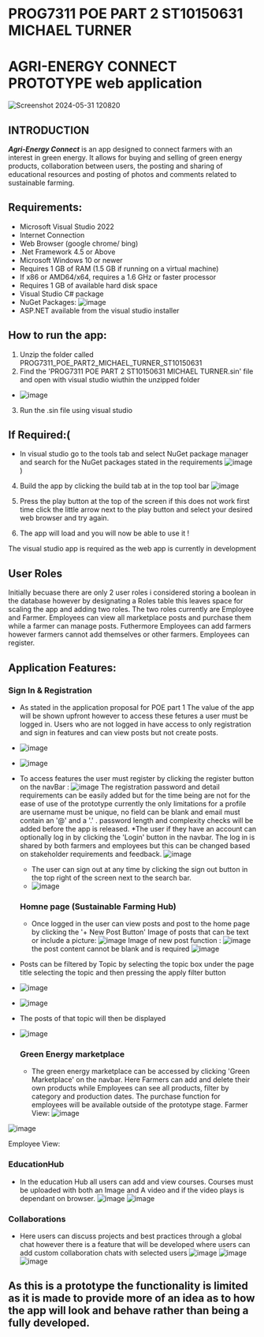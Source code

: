 # PROG7311 POE PART 2 ST10150631 MICHAEL TURNER
# AGRI-ENERGY CONNECT PROTOTYPE web application 

![Screenshot 2024-05-31 120820](https://github.com/ST10150631/Agri-Energy-Connect-App/assets/101188233/ef9c6ecd-a753-4222-9e78-8b5469a0414e)

## INTRODUCTION 
***Agri-Energy Connect*** is an app designed to connect farmers with an interest in green energy. It allows for buying and selling of green energy products, collaboration between users, the posting and sharing of educational resources and posting of photos and comments related to sustainable farming.

## Requirements:
* Microsoft Visual Studio 2022
* Internet Connection
* Web Browser (google chrome/ bing)
* .Net Framework 4.5 or Above
* Microsoft Windows 10 or newer
* Requires 1 GB of RAM (1.5 GB if running on a virtual machine)
* If x86 or AMD64/x64, requires a 1.6 GHz or faster processor
* Requires 1 GB of available hard disk space
* Visual Studio C# package
* NuGet Packages:
 ![image](https://github.com/ST10150631/Agri-Energy-Connect-App/assets/101188233/34e04dcd-c5a6-43d7-9244-02441a9783ff)
* ASP.NET available from the visual studio installer

## How to run the app:
1. Unzip the folder called PROG7311_POE_PART2_MICHAEL_TURNER_ST10150631
2. Find the 'PROG7311 POE PART 2 ST10150631 MICHAEL TURNER.sin' file and open with visual studio wiuthin the unzipped folder
* ![image](https://github.com/ST10150631/Agri-Energy-Connect-App/assets/101188233/c597fa22-f767-43ca-a9a5-16be277ddf06)
3. Run the .sin file using visual studio
  
## If Required:(
* In visual studio go to the tools tab and select NuGet package manager and search for the NuGet packages stated in the requirements
 ![image](https://github.com/ST10150631/Agri-Energy-Connect-App/assets/101188233/77ab00cb-0c06-4ec0-9715-a4d367ec4fbc)
)
4. Build the app by clicking the build tab at in the top tool bar
  ![image](https://github.com/ST10150631/Agri-Energy-Connect-App/assets/101188233/51d8800b-ef16-43e5-88ac-76a3fcc416e1)

5. Press the play button at the top of the screen if this does not work first time click the little arrow next to the play button and select your desired web browser and try again.
6. The app will load and you will now be able to use it !

The visual studio app is required as the web app is currently in development 

## User Roles 
Initially becuase there are only 2 user roles i considered storing a boolean in the database however by designating a Roles table this leaves space for scaling the app and adding two roles. 
The two roles currently are Employee and Farmer.
Employees can view all marketplace posts and purchase them while a farmer can manage posts.
Futhermore Employees can add farmers however farmers cannot add themselves or other farmers.
Employees can register.

## Application Features:

### Sign In & Registration 
* As stated in the application proposal for POE part 1 The value of the app will be shown upfront however to access these fetures a user must be logged in. Users who are not logged in have access to only registration and sign in features and can view posts but not create posts.
* ![image](https://github.com/ST10150631/Agri-Energy-Connect-App/assets/101188233/307534d9-4612-48ce-a875-2953fdd69b67)

* ![image](https://github.com/ST10150631/Agri-Energy-Connect-App/assets/101188233/dcdd8620-1209-4de0-941f-f0635a988d8a)

* To access features the user must register by clicking the register button on the navBar :
   ![image](https://github.com/ST10150631/Agri-Energy-Connect-App/assets/101188233/304e8f66-d6a9-406b-bcad-8b8794528902)
  The registration password and detail requirements can be easily added but for the time being are not for the ease of use of the prototype currently the only limitations for a profile are username must be unique, no field can be blank and email must contain an '@' and a '.' .
  password length and complexity checks will be added before the app is released.
  *The user if they have an account can optionally log in by clicking the 'Login' button in the navbar. The log in is shared by both farmers and employees but this can be changed based on stakeholder requirements and feedback.
  ![image](https://github.com/ST10150631/Agri-Energy-Connect-App/assets/101188233/54eeee17-fbcd-4432-85cf-3de86645e22e)
  * The user can sign out at any time by clicking the sign out button in the top right of the screen next to the search bar.
  * ![image](https://github.com/ST10150631/Agri-Energy-Connect-App/assets/101188233/a5d94d9d-6d0e-41c9-a4b7-f913725f43b9)


  ### Homne page (Sustainable Farming Hub)
  * Once logged in the user can view posts and post to the home page by clicking the '+ New Post Button'
    Image of posts that can be text or include a picture:
    ![image](https://github.com/ST10150631/Agri-Energy-Connect-App/assets/101188233/fcffe611-1a98-448d-9be3-0eb2b99b33ab)
    Image of new post function :
    ![image](https://github.com/ST10150631/Agri-Energy-Connect-App/assets/101188233/cda704ec-06e8-430b-ba1a-3ede51718929)
    the post content cannot be blank and is required 
![image](https://github.com/ST10150631/Agri-Energy-Connect-App/assets/101188233/8c34b13b-629d-4652-8445-536f342de253)
* Posts can be filtered by Topic by selecting the topic box under the page title selecting the topic and then pressing the apply filter button
* ![image](https://github.com/ST10150631/Agri-Energy-Connect-App/assets/101188233/2ef6ec07-4774-4d07-a3b5-2eef47efef73)
* ![image](https://github.com/ST10150631/Agri-Energy-Connect-App/assets/101188233/f9014a19-7904-435f-942f-c2094b21e568)
* The posts of that topic will then be displayed
* ![image](https://github.com/ST10150631/Agri-Energy-Connect-App/assets/101188233/7b45b13b-9a3b-4279-a357-97322d6ec345)

  ### Green Energy marketplace
  * The green energy marketplace can be accessed by clicking 'Green Marketplace' on the navbar. Here Farmers can add and delete their own products while Employees can see all products, filter by category and production dates. The purchase function for employees will be available outside of the prototype stage.
    Farmer View: 
![image](https://github.com/ST10150631/Agri-Energy-Connect-App/assets/101188233/d9346753-f55e-400e-8d7b-f51341e5da58)

![image](https://github.com/ST10150631/Agri-Energy-Connect-App/assets/101188233/1fd31510-cd3d-4824-8565-a36ace40528b)

Employee View: 


### EducationHub 
* In the education Hub all users can add and  view courses. Courses must be uploaded with both an Image and A video and if the video plays is dependant on browser.
  ![image](https://github.com/ST10150631/Agri-Energy-Connect-App/assets/101188233/34e4abd2-c3ff-4619-a8f8-64f0676f9aed)
![image](https://github.com/ST10150631/Agri-Energy-Connect-App/assets/101188233/3293f82a-faa1-4240-a957-88ab52d291e6)

### Collaborations 
* Here users can discuss projects and best practices through a global chat however there is a feature that will be developed where users can add custom collaboration chats with selected users 
![image](https://github.com/ST10150631/Agri-Energy-Connect-App/assets/101188233/705b6dfc-d594-4dd7-8d5f-c639485ce0b3)
![image](https://github.com/ST10150631/Agri-Energy-Connect-App/assets/101188233/0380728c-3b56-41d8-a785-85166b2d2b76)
![image](https://github.com/ST10150631/Agri-Energy-Connect-App/assets/101188233/282ea1ed-6b35-4d9c-8953-45c3b0a464be)

## As this is a prototype the functionality is limited as it is made to provide more of an idea as to how the app will look and behave rather than being a fully developed.






    

  



